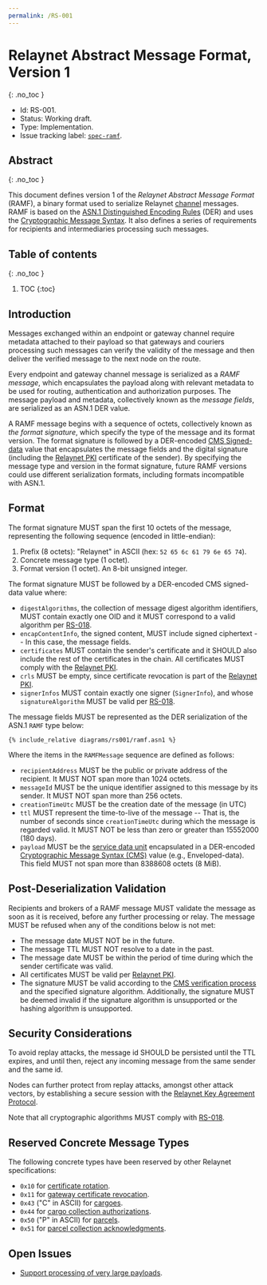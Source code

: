 ```yaml
---
permalink: /RS-001
---
```

# Relaynet Abstract Message Format, Version 1
{: .no_toc }

- Id: RS-001.
- Status: Working draft.
- Type: Implementation.
- Issue tracking label: [`spec-ramf`](https://github.com/relaynet/specs/labels/spec-ramf).

## Abstract
{: .no_toc }

This document defines version 1 of the _Relaynet Abstract Message Format_ (RAMF), a binary format used to serialize Relaynet [channel](./rs000-core.md#messaging-protocols) messages. RAMF is based on the [ASN.1 Distinguished Encoding Rules](https://www.itu.int/rec/T-REC-X.680-X.693-201508-I/en) (DER) and uses the [Cryptographic Message Syntax](https://tools.ietf.org/html/rfc5652). It also defines a series of requirements for recipients and intermediaries processing such messages.

## Table of contents
{: .no_toc }

1. TOC
{:toc}

## Introduction

Messages exchanged within an endpoint or gateway channel require metadata attached to their payload so that gateways and couriers processing such messages can verify the validity of the message and then deliver the verified message to the next node on the route.

Every endpoint and gateway channel message is serialized as a _RAMF message_, which encapsulates the payload along with relevant metadata to be used for routing, authentication and authorization purposes. The message payload and metadata, collectively known as the _message fields_, are serialized as an ASN.1 DER value.

A RAMF message begins with a sequence of octets, collectively known as _the format signature_, which specify the type of the message and its format version. The format signature is followed by a DER-encoded [CMS Signed-data](https://tools.ietf.org/html/rfc5652#section-5) value that encapsulates the message fields and the digital signature (including the [Relaynet PKI](rs002-pki.md) certificate of the sender). By specifying the message type and version in the format signature, future RAMF versions could use different serialization formats, including formats incompatible with ASN.1.

## Format

The format signature MUST span the first 10 octets of the message, representing the following sequence (encoded in little-endian):

1. Prefix (8 octets): "Relaynet" in ASCII (hex: `52 65 6c 61 79 6e 65 74`).
1. Concrete message type (1 octet).
1. Format version (1 octet). An 8-bit unsigned integer.

The format signature MUST be followed by a DER-encoded CMS signed-data value where:

  - `digestAlgorithms`, the collection of message digest algorithm identifiers, MUST contain exactly one OID and it MUST correspond to a valid algorithm per [RS-018](rs018-algorithms.md).
  - `encapContentInfo`, the signed content, MUST include signed ciphertext -- In this case, the message fields.
  - `certificates` MUST contain the sender's certificate and it SHOULD also include the rest of the certificates in the chain. All certificates MUST comply with the [Relaynet PKI](rs002-pki.md).
  - `crls` MUST be empty, since certificate revocation is part of the [Relaynet PKI](rs002-pki.md).
  - `signerInfos` MUST contain exactly one signer (`SignerInfo`), and whose `signatureAlgorithm` MUST be valid per [RS-018](rs018-algorithms.md).

The message fields MUST be represented as the DER serialization of the ASN.1 `RAMF` type below:

```
{% include_relative diagrams/rs001/ramf.asn1 %}
```

Where the items in the `RAMFMessage` sequence are defined as follows:

- `recipientAddress` MUST be the public or private address of the recipient. It MUST NOT span more than 1024 octets.
- `messageId` MUST be the unique identifier assigned to this message by its sender. It MUST NOT span more than 256 octets.
- `creationTimeUtc` MUST be the creation date of the message (in UTC)
- `ttl` MUST represent the time-to-live of the message -- That is, the number of seconds since `creationTimeUtc` during which the message is regarded valid. It MUST NOT be less than zero or greater than 15552000 (180 days).
- `payload` MUST be the [service data unit](https://en.wikipedia.org/wiki/Service_data_unit) encapsulated in a DER-encoded [Cryptographic Message Syntax (CMS)](https://tools.ietf.org/html/rfc5652) value (e.g., Enveloped-data). This field MUST not span more than 8388608 octets (8 MiB).

## Post-Deserialization Validation

Recipients and brokers of a RAMF message MUST validate the message as soon as it is received, before any further processing or relay. The message MUST be refused when any of the conditions below is not met:

- The message date MUST NOT be in the future.
- The message TTL MUST NOT resolve to a date in the past.
- The message date MUST be within the period of time during which the sender certificate was valid.
- All certificates MUST be valid per [Relaynet PKI](rs002-pki.md).
- The signature MUST be valid according to the [CMS verification process](https://tools.ietf.org/html/rfc5652#section-5.6) and the specified signature algorithm. Additionally, the signature MUST be deemed invalid if the signature algorithm is unsupported or the hashing algorithm is unsupported.

## Security Considerations

To avoid replay attacks, the message id SHOULD be persisted until the TTL expires, and until then, reject any incoming message from the same sender and the same id.

Nodes can further protect from replay attacks, amongst other attack vectors, by establishing a secure session with the [Relaynet Key Agreement Protocol](rs003-key-agreement.md).

Note that all cryptographic algorithms MUST comply with [RS-018](rs018-algorithms.md).

## Reserved Concrete Message Types

The following concrete types have been reserved by other Relaynet specifications:

- `0x10` for [certificate rotation](rs002-pki.md#certificate-and-key-rotation).
- `0x11` for [gateway certificate revocation](rs002-pki.md#gateway-certificate-revocation-gcr).
- `0x43` ("C" in ASCII) for [cargoes](rs000-core.md#cargo).
- `0x44` for [cargo collection authorizations](rs000-core.md#cca).
- `0x50` ("P" in ASCII) for [parcels](rs000-core.md#parcel).
- `0x51` for [parcel collection acknowledgments](rs000-core.md#pca).

## Open Issues

- [Support processing of very large payloads](https://github.com/relaynet/specs/issues/14).
